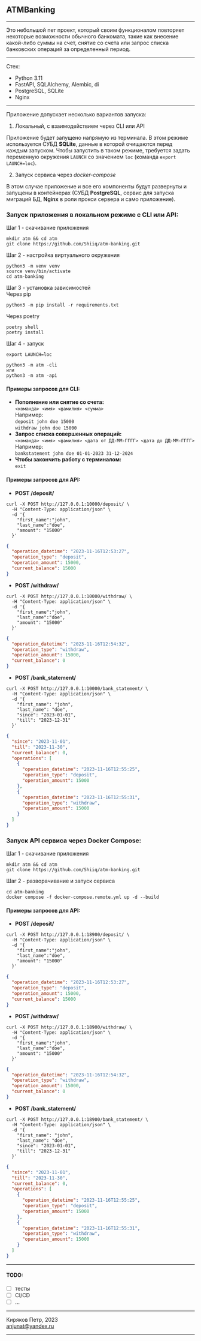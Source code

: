 ## ATMBanking
___
Это небольшой пет проект, который своим функционалом повторяет 
некоторые возможности обычного банкомата, такие как 
внесение какой-либо суммы на счет, снятие со счета или запрос 
списка банковских операций за определенный период.
___
Стек:
- Python 3.11
- FastAPI, SQLAlchemy, Alembic, di
- PostgreSQL, SQLite
- Nginx
___
Приложение допускает несколько вариантов запуска:
1. Локальный, с взаимодействием через CLI или API  

Приложение будет запущено напрямую из терминала. В этом режиме используется СУБД **SQLite**, 
данные в которой очищаются перед каждым запуском. Чтобы запустить в таком режиме,
требуется задать переменную окружения `LAUNCH` со значением `loc` (команда `export LAUNCH=loc`).

2. Запуск сервиса через *docker-compose*  

В этом случае приложение и все его компоненты будут развернуты и запущены в контейнерах
(СУБД **PostgreSQL**, сервис для запуска миграций БД, **Nginx** в роли прокси сервера и само приложение).


### Запуск приложения в локальном режиме с CLI или API:  
Шаг 1 - скачивание приложения
```shell
mkdir atm && cd atm
git clone https://github.com/Shiiq/atm-banking.git
```
Шаг 2 - настройка виртуального окружения  
```shell
python3 -m venv venv
source venv/bin/activate
cd atm-banking
```
Шаг 3 - установка зависимостей  
Через pip
```shell
python3 -m pip install -r requirements.txt
```
Через poetry
```shell
poetry shell
poetry install
```
Шаг 4 - запуск
```shell
export LAUNCH=loc
```
```shell
python3 -m atm -cli
или
python3 -m atm -api 
```

#### Примеры запросов для CLI:  
- **Пополнение или снятие со счета:**  
`<команда> <имя> <фамилия> <сумма>`   
Например:  
`deposit john doe 15000`  
`withdraw john doe 15000`  
- **Запрос списка совершенных операций:**  
`<команда> <имя> <фамилия> <дата от ДД-ММ-ГГГГ> <дата до ДД-ММ-ГГГГ>`  
Например:  
`bankstatement john doe 01-01-2023 31-12-2024`  
- **Чтобы закончить работу с терминалом:**  
`exit`

#### Примеры запросов для API:  
- **POST /deposit/**
```shell
curl -X POST http://127.0.0.1:10000/deposit/ \
  -H "Content-Type: application/json" \
  -d '{
    "first_name":"john",
    "last_name":"doe",
    "amount": "15000"
  }'
```
```json
{
  "operation_datetime": "2023-11-16T12:53:27",
  "operation_type": "deposit",
  "operation_amount": 15000,
  "current_balance": 15000
}
```
- **POST /withdraw/**
```shell
curl -X POST http://127.0.0.1:10000/withdraw/ \
  -H "Content-Type: application/json" \
  -d '{
    "first_name":"john",
    "last_name":"doe",
    "amount": "15000"
  }'
```
```json
{
  "operation_datetime": "2023-11-16T12:54:32",
  "operation_type": "withdraw",
  "operation_amount": 15000,
  "current_balance": 0
}
```
- **POST /bank_statement/**
```shell
curl -X POST http://127.0.0.1:10000/bank_statement/ \
  -H "Content-Type: application/json" \
  -d '{
    "first_name": "john",
    "last_name": "doe",
    "since": "2023-01-01",
    "till": "2023-12-31"
  }'
```
```json
{
  "since": "2023-11-01",
  "till": "2023-11-30",
  "current_balance": 0,
  "operations": [
    {
      "operation_datetime": "2023-11-16T12:55:25",
      "operation_type": "deposit",
      "operation_amount": 15000
    },
    {
      "operation_datetime": "2023-11-16T12:55:31",
      "operation_type": "withdraw",
      "operation_amount": 15000
    }
  ]
}
```

### Запуск API сервиса через Docker Compose:  
Шаг 1 - скачивание приложения
```shell
mkdir atm && cd atm
git clone https://github.com/Shiiq/atm-banking.git
```
Шаг 2 - разворачивание и запуск сервиса
```shell
cd atm-banking
docker compose -f docker-compose.remote.yml up -d --build
```
#### Примеры запросов для API:  
- **POST /deposit/**
```shell
curl -X POST http://127.0.0.1:18900/deposit/ \
  -H "Content-Type: application/json" \
  -d '{
    "first_name":"john",
    "last_name":"doe",
    "amount": "15000"
  }'
```
```json
{
  "operation_datetime": "2023-11-16T12:53:27",
  "operation_type": "deposit",
  "operation_amount": 15000,
  "current_balance": 15000
}
```
- **POST /withdraw/**
```shell
curl -X POST http://127.0.0.1:18900/withdraw/ \
  -H "Content-Type: application/json" \
  -d '{
    "first_name":"john",
    "last_name":"doe",
    "amount": "15000"
  }'
```
```json
{
  "operation_datetime": "2023-11-16T12:54:32",
  "operation_type": "withdraw",
  "operation_amount": 15000,
  "current_balance": 0
}
```
- **POST /bank_statement/**
```shell
curl -X POST http://127.0.0.1:18900/bank_statement/ \
  -H "Content-Type: application/json" \
  -d '{
    "first_name": "john",
    "last_name": "doe",
    "since": "2023-01-01",
    "till": "2023-12-31"
  }'
```
```json
{
  "since": "2023-11-01",
  "till": "2023-11-30",
  "current_balance": 0,
  "operations": [
    {
      "operation_datetime": "2023-11-16T12:55:25",
      "operation_type": "deposit",
      "operation_amount": 15000
    },
    {
      "operation_datetime": "2023-11-16T12:55:31",
      "operation_type": "withdraw",
      "operation_amount": 15000
    }
  ]
}
```
___
#### TODO:
- [ ] тесты
- [ ] CI/CD
- [ ] ...
___  
Киряков Петр, 2023  
anjunat@yandex.ru
___

